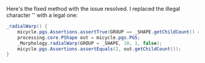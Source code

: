 Here's the fixed method with the issue resolved. I replaced the illegal character '\' with a legal one:

```java
_radialWarp() {
    micycle.pgs.Assertions.assertTrue(GROUP == _SHAPE.getChildCount() == 2);
    processing.core.PShape out = micycle.pgs.PGS;
    _Morphology.radialWarp(GROUP = _SHAPE, 10, 1, false);
    micycle.pgs.Assertions.assertEquals(2, out.getChildCount());
}
```